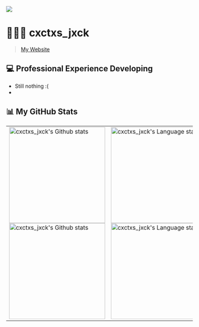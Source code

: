 <img src="https://i.imgur.com/eI13477.jpeg">

# 👨🏻‍💻 cxctxs_jxck
> [My Website](https://lostsleepy.github.io/pagina-web-cv/)
> 

## 💻 Professional Experience Developing
* Still nothing :(
* 

## 📊 My GitHub Stats
<div align="center">
<table>
    <tr>
        <td>
            <a href="https://github.com/anuraghazra/github-readme-stats#gh-light-mode-only">
            <img height=259 src="https://github-readme-stats-git-masterrstaa-rickstaa.vercel.app/api?username=LostSleepy&show_icons=true&line_height=28&hide_border=true&card_width=347&include_all_commits=true&role=owner,collaborator&show=reviews,discussions_answered&rank_icon=percentile&exclude_repo=github-readme-stats&theme=default#gh-light-mode-only" alt="cxctxs_jxck's Github stats" />
            </a>
            <a href="https://github.com/anuraghazra/github-readme-stats#gh-dark-mode-only">
            <img height=259 src="https://github-readme-stats-git-masterrstaa-rickstaa.vercel.app/api?username=LostSleepy&show_icons=true&line_height=28&hide_border=true&card_width=347&include_all_commits=true&role=owner,collaborator&show=reviews,discussions_answered&rank_icon=percentile&exclude_repo=github-readme-stats&theme=dark&bg_color=000000#gh-dark-mode-only" alt="cxctxs_jxck's Github stats" />
            </a>
        </td>
        <td>
            <a href="https://github.com/anuraghazra/github-readme-stats#gh-light-mode-only">
            <img height=259 src="https://github-readme-stats-git-masterrstaa-rickstaa.vercel.app/api/top-langs/?username=LostSleepy&layout=compact&langs_count=12&hide_border=true&role=owner,collaborator&theme=default#gh-light-mode-only" alt="cxctxs_jxck's Language stats" />
            </a>
            <a href="https://github.com/anuraghazra/github-readme-stats#gh-dark-mode-only">
            <img height=259 src="https://github-readme-stats-git-masterrstaa-rickstaa.vercel.app/api/top-langs/?username=LostSleepy&layout=compact&langs_count=12&hide_border=true&role=owner,collaborator&theme=dark&bg_color=000000#gh-dark-mode-only" alt="cxctxs_jxck's Language stats" />
            </a>
        </td>
    </tr>
</table>
</div>
